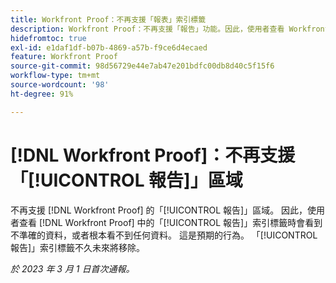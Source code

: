 ```yaml
---
title: Workfront Proof：不再支援「報表」索引標籤
description: Workfront Proof：不再支援「報告」功能。因此，使用者查看 Workfront Proof 中的「報告」索引標籤時會看到不準確的資料，或者根本看不到任何資料。 這是預期的行為。 「報告」索引標籤將在不久的未來移除。
hidefromtoc: true
exl-id: e1daf1df-b07b-4869-a57b-f9ce6d4ecaed
feature: Workfront Proof
source-git-commit: 98d56729e44e7ab47e201bdfc00db8d40c5f15f6
workflow-type: tm+mt
source-wordcount: '98'
ht-degree: 91%

---
```


# [!DNL Workfront Proof]：不再支援「[!UICONTROL 報告]」區域

<!--Requested article-->

不再支援 [!DNL Workfront Proof] 的「[!UICONTROL 報告]」區域。 因此，使用者查看 [!DNL Workfront Proof] 中的「[!UICONTROL 報告]」索引標籤時會看到不準確的資料，或者根本看不到任何資料。 這是預期的行為。 「[!UICONTROL 報告]」索引標籤不久未來將移除。

_於 2023 年 3 月 1 日首次通報。_
